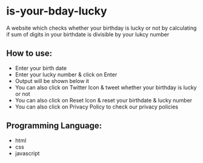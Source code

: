 # is-your-bday-lucky
A website which checks whether your birthday is lucky or not by calculating if sum of digits in your birthdate is divisible by your lukcy number

## How to use:
* Enter your birth date
* Enter your lucky number & click on Enter
* Output will be shown below it
* You can also click on Twitter Icon & tweet whether your birthday is lucky or not
* You can also click on Reset Icon & reset your birthdate & lucky number
* You can also click on Privacy Policy to check our privacy policies

## Programming Language:
* html
* css
* javascript

